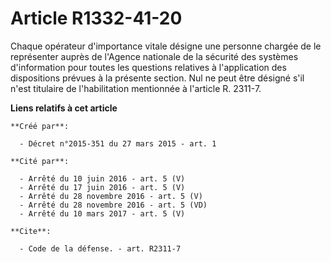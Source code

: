 # Article R1332-41-20

Chaque opérateur d'importance vitale désigne une personne chargée de le représenter auprès de l'Agence nationale de la
sécurité des systèmes d'information pour toutes les questions relatives à l'application des dispositions prévues à la
présente section. Nul ne peut être désigné s'il n'est titulaire de l'habilitation mentionnée à l'article R. 2311-7.

**Liens relatifs à cet article**

	**Créé par**:

	  - Décret n°2015-351 du 27 mars 2015 - art. 1

	**Cité par**:

	  - Arrêté du 10 juin 2016 - art. 5 (V)
	  - Arrêté du 17 juin 2016 - art. 5 (V)
	  - Arrêté du 28 novembre 2016 - art. 5 (V)
	  - Arrêté du 28 novembre 2016 - art. 5 (VD)
	  - Arrêté du 10 mars 2017 - art. 5 (V)

	**Cite**:

	  - Code de la défense. - art. R2311-7
